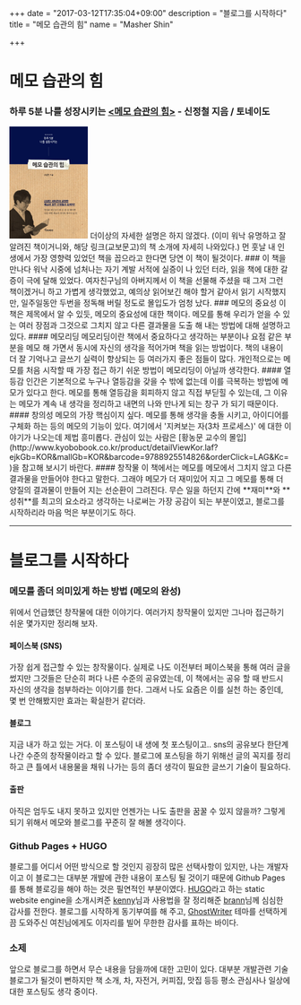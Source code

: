 +++
date = "2017-03-12T17:35:04+09:00"
description = "블로그를 시작하다"
title = "메모 습관의 힘"
name = "Masher Shin"

+++

# 메모 습관의 힘
### 하루 5분 나를 성장시키는 [<메모 습관의 힘>](http://www.kyobobook.co.kr/product/detailViewKor.laf?barcode=9791158510251) - 신정철 지음 / 토네이도
<img src="/memo-habit.jpg" height="200px">
더이상의 자세한 설명은 하지 않겠다. (이미 워낙 유명하고 잘 알려진 책이거니와, 해당 링크(교보문고)의 책 소개에 자세히 나와있다.) 먼 훗날 내 인생에서 가장 영향력 있었던 책을 꼽으라고 한다면 당연 이 책이 될것이다.
### 이 책을 만나다
워낙 시중에 넘처나는 자기 계발 서적에 실증이 나 있던 터라, 읽을 책에 대한 갈증이 극에 달해 있었다. 여자친구님의 아버지께서 이 책을 선물해 주셨을 때 그저 그런 책이겠거니 하고 가볍게 생각했었고, 예의상 읽어보긴 해야 할거 같아서 읽기 시작했지만, 일주일동안 두번을 정독해 버릴 정도로 몰입도가 엄청 났다.
### 메모의 중요성
이 책은 제목에서 알 수 있듯, 메모의 중요성에 대한 책이다. 메모를 통해 우리가 얻을 수 있는 여러 장점과 그것으로 그치지 않고 다른 결과물을 도출 해 내는 방법에 대해 설명하고 있다.
#### 메모리딩
메모리딩이란 책에서 중요하다고 생각하는 부분이나 요점 같은 부분을 메모 해 가면서 동시에 자신의 생각을 적어가며 책을 읽는 방법이다. 책의 내용이 더 잘 기억나고 글쓰기 실력이 향상되는 등 여러가지 좋은 점들이 많다. 개인적으로는 메모를 처음 시작할 때 가장 접근 하기 쉬운 방법이 메모리딩이 아닐까 생각한다.
#### 열등감
인간은 기본적으로 누구나 열등감을 갖을 수 밖에 없는데 이를 극복하는 방법에 메모가 있다고 한다. 메모를 통해 열등감을 회피하지 않고 직접 부딛힐 수 있는데, 그 이유는 메모가 계속 내 생각을 정리하고 내면의 나와 만나게 되는 창구 가 되기 때문이다.
#### 창의성
메모의 가장 핵심이지 싶다. 메모를 통해 생각을 충돌 시키고, 아이디어를 구체화 하는 등의 메모의 기능이 있다. 여기에서 '지켜보는 자(3차 프로세스)' 에 대한 이야기가 나오는데 제법 흥미롭다. 관심이 있는 사람은 [황농문 교수의 몰입](http://www.kyobobook.co.kr/product/detailViewKor.laf?ejkGb=KOR&mallGb=KOR&barcode=9788925514826&orderClick=LAG&Kc=)을 참고해 보시기 바란다.
#### 창작물
이 책에서는 메모를 메모에서 그치지 않고 다른 결과물을 만들어야 한다고 말한다. 그래야 메모가 더 재미있어 지고 그 메모를 통해 더 양질의 결과물이 만들어 지는 선순환이 그려진다. 무슨 일을 하던지 간에 **재미**와 **성취**를 최고의 요소라고 생각하는 나로써는 가장 공감이 되는 부분이였고, 블로그를 시작하리라 마음 먹은 부분이기도 하다.

---

# 블로그를 시작하다
### 메모를 좀더 의미있게 하는 방법 (메모의 완성)
위에서 언급했던 창작물에 대한 이야기다. 여러가지 창작물이 있지만 그나마 접근하기 쉬운 몇가지만 정리해 보자.
#### 페이스북 (SNS)
가장 쉽게  접근할 수 있는 창작물이다. 실제로 나도 이전부터 페이스북을 통해 여러 글을 썼지만 그것들은 단순히 퍼다 나른 수준의 공유였는데, 이 책에서는 공유 할 때 반드시 자신의 생각을 첨부하라는 이야기를 한다. 그래서 나도 요즘은 이를 실천 하는 중인데, 몇 번 안해봤지만 효과는 확실한거 같더라.
#### 블로그
지금 내가 하고 있는 거다. 이 포스팅이 내 생에 첫 포스팅이고.. sns의 공유보다 한단계 나간 수준의 창작물이라고 할 수 있다. 블로그에 포스팅을 하기 위해선 글의 꼭지를 정리하고 큰 틀에서 내용물을 채워 나가는 등의 좀더 생각이 필요한 글쓰기 기술이 필요하다.
#### 출판
아직은 엄두도 내지 못하고 있지만 언젠가는 나도 출판을 꿈꿀 수 있지 않을까? 그렇게 되기 위해서 메모와 블로그를 꾸준히 잘 해볼 생각이다.
### Github Pages + HUGO
블로그를 어디서 어떤 방식으로 할 것인지 굉장히 많은 선택사항이 있지만, 나는 개발자 이고 이 블로그는 대부분 개발에 관한 내용이 포스팅 될 것이기 때문에 Github Pages를 통해 블로깅을 해야 하는 것은 필연적인 부분이였다. [HUGO](https://gohugo.io)라고 하는 static website engine을 소개시켜준 [kenny](http://blog.funspaces.org)님과 사용법을 잘 정리해준 [brann](http://brannpark.github.io/blog/posts/20151201_hugo_with_github_pages/)님께 심심한 감사를 전한다. 블로그를 시작하게 동기부여를 해 주고, [GhostWriter](http://themes.gohugo.io/ghostwriter/) 테마를 선택하게끔 도와주신 여친님에게도 이자리를 빌어 무한한 감사를 표하는 바이다.
### 소제
앞으로 블로그를 하면서 무슨 내용을 담을까에 대한 고민이 있다.
대부분 개발관련 기술 블로그가 될것이 뻔하지만
책 소개, 차, 자전거, 커피집, 맛집 등등 평소 관심사나 일상에 대한 포스팅도 생각 중이다.